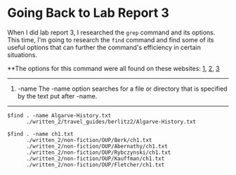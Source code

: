 # Going Back to Lab Report 3 #

When I did lab report 3, I researched the `grep` command and its options. This time, I'm going to research the `find` command and find some of its useful options that can further the command's efficiency in certain situations.

**The options for this command were all found on these websites: [1](https://www.geeksforgeeks.org/find-command-in-linux-with-examples/), [2](https://linuxize.com/post/how-to-find-files-in-linux-using-the-command-line/), [3](https://www.computerhope.com/unix/ufind.htm)

---

1. -name
The -name option searches for a file or directory that is specified by the text put after -name.

---
```console
$find . -name Algarve-History.txt
      ./written_2/travel_guides/berlitz2/Algarve-History.txt
```

```console
$find . -name ch1.txt            
      ./written_2/non-fiction/OUP/Berk/ch1.txt
      ./written_2/non-fiction/OUP/Abernathy/ch1.txt
      ./written_2/non-fiction/OUP/Rybczynski/ch1.txt
      ./written_2/non-fiction/OUP/Kauffman/ch1.txt
      ./written_2/non-fiction/OUP/Fletcher/ch1.txt

```
